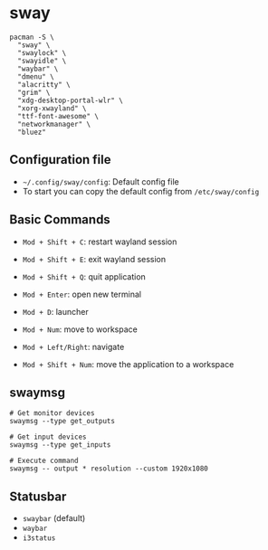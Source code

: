 # sway

```shell
pacman -S \
  "sway" \
  "swaylock" \
  "swayidle" \
  "waybar" \
  "dmenu" \
  "alacritty" \
  "grim" \
  "xdg-desktop-portal-wlr" \
  "xorg-xwayland" \
  "ttf-font-awesome" \
  "networkmanager" \
  "bluez"
```

## Configuration file

- `~/.config/sway/config`: Default config file
- To start you can copy the default config from `/etc/sway/config`

## Basic Commands

- `Mod + Shift + C`: restart wayland session
- `Mod + Shift + E`: exit wayland session
- `Mod + Shift + Q`: quit application

- `Mod + Enter`: open new terminal
- `Mod + D`: launcher

- `Mod + Num`: move to workspace
- `Mod + Left/Right`: navigate
- `Mod + Shift + Num`: move the application to a workspace

## swaymsg

```shell
# Get monitor devices
swaymsg --type get_outputs

# Get input devices
swaymsg --type get_inputs

# Execute command
swaymsg -- output * resolution --custom 1920x1080
```

## Statusbar

- `swaybar` (default)
- `waybar`
- `i3status`
